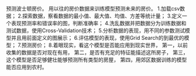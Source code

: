 预测波士顿房价。
用以往的房价数据来训练模型预测未来的房价。
1.加载csv数据；
2.探索数据，察看数据的最小值、最大值、均值、方差等统计量；
3.定义一个表现预测率和错误率的图，判断准确率；
4.洗乱数据并把数据分为训练数据和测试数据，使用Cross-Validation技术；
5.分析数据的表现，用不同的参数测试模型并且用前面定义的图展示；
6.评估模型的表现，使用Grid Search的到最优的模型；
7.预测房价；
8.着眼现实，看这个模型是否能应用到现实世界，
 第一，以前收集的数据是否对现在有用，
 第二，是否有充足的特征能描述这所房子，
 第三，这个模型是否足够健壮能够预测所有类型的房屋，
 第四，用郊区数据训练的模型能否应用到农村。